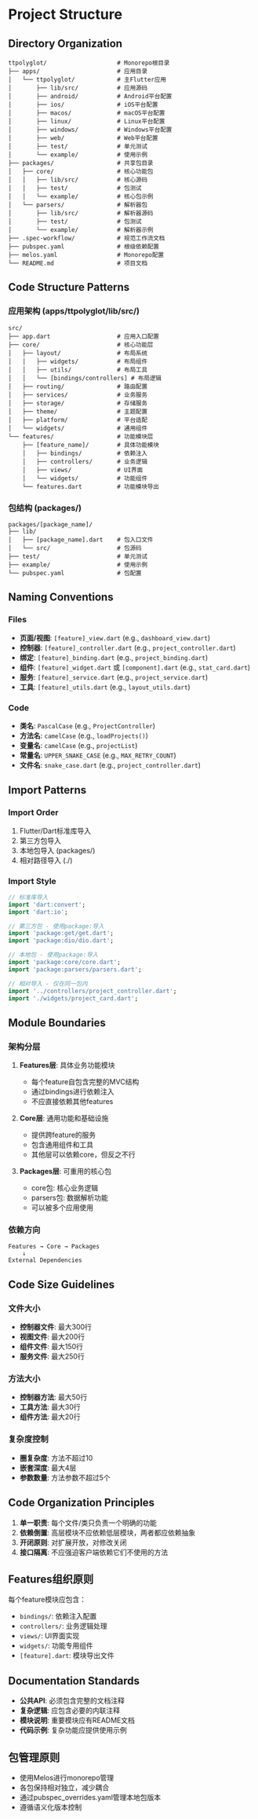 # Project Structure

## Directory Organization

```
ttpolyglot/                    # Monorepo根目录
├── apps/                      # 应用目录
│   └── ttpolyglot/            # 主Flutter应用
│       ├── lib/src/           # 应用源码
│       ├── android/           # Android平台配置
│       ├── ios/               # iOS平台配置
│       ├── macos/             # macOS平台配置
│       ├── linux/             # Linux平台配置
│       ├── windows/           # Windows平台配置
│       ├── web/               # Web平台配置
│       ├── test/              # 单元测试
│       └── example/           # 使用示例
├── packages/                  # 共享包目录
│   ├── core/                  # 核心功能包
│   │   ├── lib/src/           # 核心源码
│   │   ├── test/              # 包测试
│   │   └── example/           # 核心包示例
│   └── parsers/               # 解析器包
│       ├── lib/src/           # 解析器源码
│       ├── test/              # 包测试
│       └── example/           # 解析器示例
├── .spec-workflow/            # 规范工作流文档
├── pubspec.yaml               # 根级依赖配置
├── melos.yaml                 # Monorepo配置
└── README.md                  # 项目文档
```

## Code Structure Patterns

### 应用架构 (apps/ttpolyglot/lib/src/)

```
src/
├── app.dart                   # 应用入口配置
├── core/                      # 核心功能层
│   ├── layout/                # 布局系统
│   │   ├── widgets/           # 布局组件
│   │   ├── utils/             # 布局工具
│   │   └── [bindings/controllers] # 布局逻辑
│   ├── routing/               # 路由配置
│   ├── services/              # 业务服务
│   ├── storage/               # 存储服务
│   ├── theme/                 # 主题配置
│   ├── platform/              # 平台适配
│   └── widgets/               # 通用组件
└── features/                  # 功能模块层
    ├── [feature_name]/        # 具体功能模块
    │   ├── bindings/          # 依赖注入
    │   ├── controllers/       # 业务逻辑
    │   ├── views/             # UI界面
    │   └── widgets/           # 功能组件
    └── features.dart          # 功能模块导出
```

### 包结构 (packages/)

```
packages/[package_name]/
├── lib/
│   ├── [package_name].dart    # 包入口文件
│   └── src/                   # 包源码
├── test/                      # 单元测试
├── example/                   # 使用示例
└── pubspec.yaml               # 包配置
```

## Naming Conventions

### Files
- **页面/视图**: `[feature]_view.dart` (e.g., `dashboard_view.dart`)
- **控制器**: `[feature]_controller.dart` (e.g., `project_controller.dart`)
- **绑定**: `[feature]_binding.dart` (e.g., `project_binding.dart`)
- **组件**: `[feature]_widget.dart` 或 `[component].dart` (e.g., `stat_card.dart`)
- **服务**: `[feature]_service.dart` (e.g., `project_service.dart`)
- **工具**: `[feature]_utils.dart` (e.g., `layout_utils.dart`)

### Code
- **类名**: `PascalCase` (e.g., `ProjectController`)
- **方法名**: `camelCase` (e.g., `loadProjects()`)
- **变量名**: `camelCase` (e.g., `projectList`)
- **常量名**: `UPPER_SNAKE_CASE` (e.g., `MAX_RETRY_COUNT`)
- **文件名**: `snake_case.dart` (e.g., `project_controller.dart`)

## Import Patterns

### Import Order
1. Flutter/Dart标准库导入
2. 第三方包导入
3. 本地包导入 (packages/)
4. 相对路径导入 (./)

### Import Style
```dart
// 标准库导入
import 'dart:convert';
import 'dart:io';

// 第三方包 - 使用package:导入
import 'package:get/get.dart';
import 'package:dio/dio.dart';

// 本地包 - 使用package:导入
import 'package:core/core.dart';
import 'package:parsers/parsers.dart';

// 相对导入 - 仅在同一包内
import '../controllers/project_controller.dart';
import './widgets/project_card.dart';
```

## Module Boundaries

### 架构分层
1. **Features层**: 具体业务功能模块
   - 每个feature自包含完整的MVC结构
   - 通过bindings进行依赖注入
   - 不应直接依赖其他features

2. **Core层**: 通用功能和基础设施
   - 提供跨feature的服务
   - 包含通用组件和工具
   - 其他层可以依赖core，但反之不行

3. **Packages层**: 可重用的核心包
   - core包: 核心业务逻辑
   - parsers包: 数据解析功能
   - 可以被多个应用使用

### 依赖方向
```
Features → Core → Packages
    ↓
External Dependencies
```

## Code Size Guidelines

### 文件大小
- **控制器文件**: 最大300行
- **视图文件**: 最大200行
- **组件文件**: 最大150行
- **服务文件**: 最大250行

### 方法大小
- **控制器方法**: 最大50行
- **工具方法**: 最大30行
- **组件方法**: 最大20行

### 复杂度控制
- **圈复杂度**: 方法不超过10
- **嵌套深度**: 最大4层
- **参数数量**: 方法参数不超过5个

## Code Organization Principles

1. **单一职责**: 每个文件/类只负责一个明确的功能
2. **依赖倒置**: 高层模块不应依赖低层模块，两者都应依赖抽象
3. **开闭原则**: 对扩展开放，对修改关闭
4. **接口隔离**: 不应强迫客户端依赖它们不使用的方法

## Features组织原则

每个feature模块应包含：
- `bindings/`: 依赖注入配置
- `controllers/`: 业务逻辑处理
- `views/`: UI界面实现
- `widgets/`: 功能专用组件
- `[feature].dart`: 模块导出文件

## Documentation Standards

- **公共API**: 必须包含完整的文档注释
- **复杂逻辑**: 应包含必要的内联注释
- **模块说明**: 重要模块应有README文档
- **代码示例**: 复杂功能应提供使用示例

## 包管理原则

- 使用Melos进行monorepo管理
- 各包保持相对独立，减少耦合
- 通过pubspec_overrides.yaml管理本地包版本
- 遵循语义化版本控制